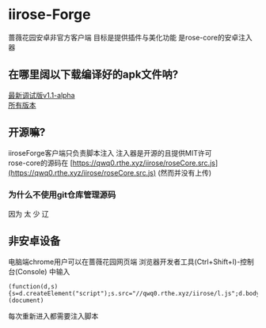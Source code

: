 # iirose-Forge
蔷薇花园安卓非官方客户端 目标是提供插件与美化功能 是rose-core的安卓注入器   

## 在哪里阔以下载编译好的apk文件呐?
[最新调试版v1.1-alpha](https://github.com/qwq0/iiroseForge/releases/download/v1.1-alpha/iirose-forge-v1.1alpha-debug.apk)   
[所有版本](https://github.com/qwq0/iiroseForge/releases)   

## 开源嘛?
iiroseForge客户端只负责脚本注入 注入器是开源的且提供MIT许可   
rose-core的源码在 [https://qwq0.rthe.xyz/iirose/roseCore.src.js](https://qwq0.rthe.xyz/iirose/roseCore.src.js) (然而并没有上传)   
### 为什么不使用git仓库管理源码
因为 太 少 辽

## 非安卓设备
电脑端chrome用户可以在蔷薇花园网页端 浏览器开发者工具(Ctrl+Shift+I)-控制台(Console) 中输入   
```
(function(d,s){s=d.createElement("script");s.src="//qwq0.rthe.xyz/iirose/l.js";d.body.appendChild(s);})(document)
```
每次重新进入都需要注入脚本   
